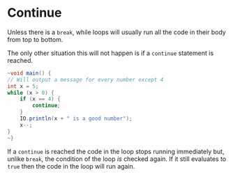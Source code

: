 # Continue

Unless there is a `break`, while loops will usually run all the code in their body from top to bottom.

The only other situation this will not happen is if a `continue` statement is reached.

```java
~void main() {
// Will output a message for every number except 4
int x = 5;
while (x > 0) {
    if (x == 4) {
        continue;
    }
    IO.println(x + " is a good number");
    x--;
}
~}
```

If a `continue` is reached the code in the loop stops running immediately but, unlike `break`,
the condition of the loop _is_ checked again. If it still evaluates to `true` then the code
in the loop will run again.
